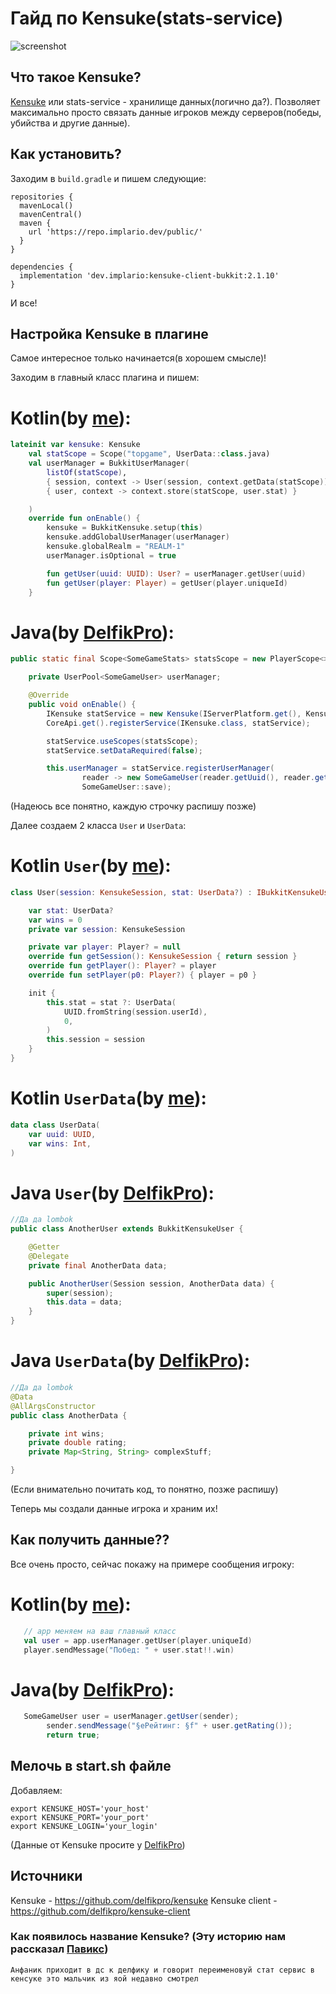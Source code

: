 # Гайд по Kensuke(stats-service)
![screenshot](https://i.ibb.co/mygNLxm/imgonline-com-ua-Blur-ln-Mu-Ny-F3kaz73vy-1.png)

## Что такое Kensuke?
[Kensuke](https://github.com/delfikpro/kensuke) или stats-service - хранилище данных(логично да?). Позволяет максимально просто связать данные игроков между серверов(победы, убийства и другие данные).

## Как установить?
Заходим в `build.gradle` и пишем следующие:
```
repositories {
  mavenLocal()
  mavenCentral()
  maven {
    url 'https://repo.implario.dev/public/'
  }
}

dependencies {
  implementation 'dev.implario:kensuke-client-bukkit:2.1.10'
}
```
И все!

## Настройка Kensuke в плагине 
Самое интересное только начинается(в хорошем смысле)!

Заходим в главный класс плагина и пишем:

# Kotlin(by [me](https://github.com/BaggiYT)):
```kotlin
lateinit var kensuke: Kensuke
    val statScope = Scope("topgame", UserData::class.java)
    val userManager = BukkitUserManager(
        listOf(statScope),
        { session, context -> User(session, context.getData(statScope)) },
        { user, context -> context.store(statScope, user.stat) }

    )
    override fun onEnable() {
        kensuke = BukkitKensuke.setup(this)
        kensuke.addGlobalUserManager(userManager)
        kensuke.globalRealm = "REALM-1"
        userManager.isOptional = true

        fun getUser(uuid: UUID): User? = userManager.getUser(uuid)
        fun getUser(player: Player) = getUser(player.uniqueId)
    }
```
# Java(by [DelfikPro](https://github.com/delfikpro)):
```java
public static final Scope<SomeGameStats> statsScope = new PlayerScope<>("somegame", SomeGameStats.class);

	private UserPool<SomeGameUser> userManager;

	@Override
	public void onEnable() {
		IKensuke statService = new Kensuke(IServerPlatform.get(), KensukeConnectionData.fromEnvironment());
		CoreApi.get().registerService(IKensuke.class, statService);

		statService.useScopes(statsScope);
		statService.setDataRequired(false);

		this.userManager = statService.registerUserManager(
				reader -> new SomeGameUser(reader.getUuid(), reader.getName(), reader.getData(statsScope)),
				SomeGameUser::save);
```

(Надеюсь все понятно, каждую строчку распишу позже)

Далее создаем 2 класса `User` и `UserData`:

# Kotlin `User`(by [me](https://github.com/BaggiYT)):
```kotlin
class User(session: KensukeSession, stat: UserData?) : IBukkitKensukeUser {

    var stat: UserData?
    var wins = 0
    private var session: KensukeSession

    private var player: Player? = null
    override fun getSession(): KensukeSession { return session }
    override fun getPlayer(): Player? = player
    override fun setPlayer(p0: Player?) { player = p0 }

    init {
        this.stat = stat ?: UserData(
            UUID.fromString(session.userId),
            0,
        )
        this.session = session
    }
}
```
# Kotlin `UserData`(by [me](https://github.com/BaggiYT)):
```kotlin
data class UserData(
    var uuid: UUID,
    var wins: Int,
)
```

# Java `User`(by [DelfikPro](https://github.com/delfikpro)):
```java
//Да да lombok
public class AnotherUser extends BukkitKensukeUser {

    @Getter
    @Delegate
    private final AnotherData data;

    public AnotherUser(Session session, AnotherData data) {
        super(session);
        this.data = data;
    }
}
```
# Java `UserData`(by [DelfikPro](https://github.com/delfikpro)):
```java
//Да да lombok
@Data
@AllArgsConstructor
public class AnotherData {

    private int wins;
    private double rating;
    private Map<String, String> complexStuff;

}
```
(Если внимательно почитать код, то понятно, позже распишу) 

Теперь мы создали данные игрока и храним их!

## Как получить данные??
Все очень просто, сейчас покажу на примере сообщения игроку:

# Kotlin(by [me](https://github.com/BaggiYT)):
```kotlin
   // app меняем на ваш главный класс
   val user = app.userManager.getUser(player.uniqueId)
   player.sendMessage("Побед: " + user.stat!!.win)
```

# Java(by [DelfikPro](https://github.com/delfikpro)):
```java
   SomeGameUser user = userManager.getUser(sender);
		sender.sendMessage("§eРейтинг: §f" + user.getRating());
		return true;
```

## Мелочь в start.sh файле
Добавляем:
```
export KENSUKE_HOST='your_host'
export KENSUKE_PORT='your_port'
export KENSUKE_LOGIN='your_login'
```
(Данные от Kensuke просите у [DelfikPro](https://vk.com/delfikpro))

## Источники
Kensuke - https://github.com/delfikpro/kensuke
Kensuke client - https://github.com/delfikpro/kensuke-client

### Как появилось название Kensuke? (Эту историю нам рассказал [Павикс](https://github.com/ItsPVX))
`Анфаник приходит в дс к делфику и говорит переименовуй стат сервис в кенсуке это мальчик из яой недавно смотрел`
